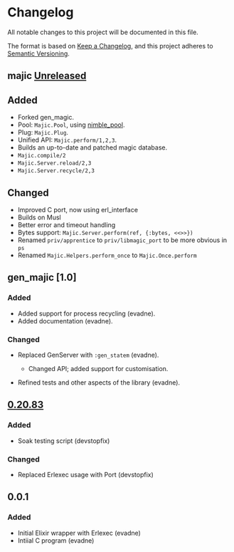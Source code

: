 # Changelog

All notable changes to this project will be documented in this file.

The format is based on [Keep a Changelog][1], and this project adheres to [Semantic Versioning][2].

[1]: https://keepachangelog.com/en/1.0.0/
[2]: https://semver.org/spec/v2.0.0.html

## majic [Unreleased]

## Added

- Forked gen_magic.
- Pool: `Majic.Pool`, using [nimble_pool](https://hex.pm/packages/nimble_pool).
- Plug: `Majic.Plug`.
- Unified API: `Majic.perform/1,2,3`.
- Builds an up-to-date and patched magic database.
- `Majic.compile/2`
- `Majic.Server.reload/2,3`
- `Majic.Server.recycle/2,3`

## Changed

- Improved C port, now using erl_interface
- Builds on Musl
- Better error and timeout handling
- Bytes support: `Majic.Server.perform(ref, {:bytes, <<>>})`
- Renamed `priv/apprentice` to `priv/libmagic_port` to be more obvious in `ps`
- Renamed `Majic.Helpers.perform_once` to `Majic.Once.perform`

## gen_majic [1.0]

### Added

- Added support for process recycling (evadne).
- Added documentation (evadne).

### Changed

- Replaced GenServer with `:gen_statem` (evadne).
  - Changed API; added support for customisation.

- Refined tests and other aspects of the library (evadne).

## [0.20.83]

### Added

- Soak testing script (devstopfix)

### Changed

- Replaced Erlexec usage with Port (devstopfix)

## 0.0.1

### Added

- Initial Elixir wrapper with Erlexec (evadne)
- Intiial C program (evadne)

[unreleased]: https://github.com/evadne/gen_magic/compare/develop
[0.20.83]: https://github.com/devstopfix/gen_magic/commit/7e27fd094cb462d26ba54fde0205a5be313d12da
